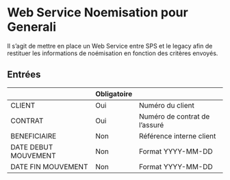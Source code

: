 # Web Service Noemisation pour Generali

Il s’agit de mettre en place un Web Service entre SPS et le legacy afin de restituer les informations de noémisation en fonction des critères envoyés.


## Entrées

|  | Obligatoire  |   |
|--|--|--|
| CLIENT | Oui | Numéro du client |
| CONTRAT | Oui   | Numéro de contrat de l’assuré |
| BENEFICIAIRE| Non | Référence interne client |
| DATE DEBUT MOUVEMENT  | Non  | Format YYYY-MM-DD|
| DATE FIN MOUVEMENT  | Non  | Format YYYY-MM-DD |
